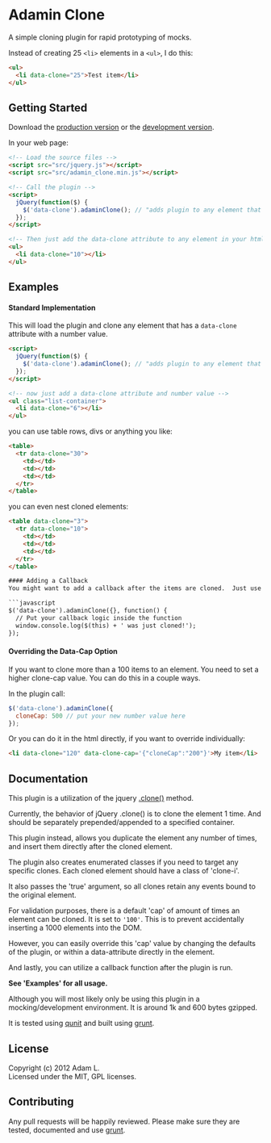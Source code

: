 # Adamin Clone

A simple cloning plugin for rapid prototyping of mocks.

Instead of creating 25 ```<li>``` elements in a ```<ul>```, I do this:

```html
<ul>
  <li data-clone="25">Test item</li>
</ul>
```


## Getting Started
Download the [production version][min] or the [development version][max].

[min]: https://raw.github.com/pensive612/Adamin-Clone/master/dist/adamin_clone.min.js
[max]: https://raw.github.com/pensive612/Adamin-Clone/master/dist/adamin_clone.js

In your web page:

```html
<!-- Load the source files -->
<script src="src/jquery.js"></script>
<script src="src/adamin_clone.min.js"></script>

<!-- Call the plugin -->
<script>
  jQuery(function($) {
    $('data-clone').adaminClone(); // "adds plugin to any element that has data-clone attribute"
  });
</script>

<!-- Then just add the data-clone attribute to any element in your html to clone it -->
<ul>
  <li data-clone="10"></li>
</ul>
```

## Examples
#### Standard Implementation
This will load the plugin and clone any element that has a ```data-clone``` attribute with a number value.

```html
<script>
  jQuery(function($) {
    $('data-clone').adaminClone(); // "adds plugin to any element that has data-clone attribute"
  });
</script>

<!-- now just add a data-clone attribute and number value -->
<ul class="list-container">
  <li data-clone="6"></li>
</ul>
```

you can use table rows, divs or anything you like:
```html
<table>
  <tr data-clone="30">
    <td></td>
    <td></td>
    <td></td>
  </tr>
</table>
```

you can even nest cloned elements:
```html
<table data-clone="3">
  <tr data-clone="10">
    <td></td>
    <td></td>
    <td></td>
  </tr>
</table>

#### Adding a Callback
You might want to add a callback after the items are cloned.  Just use the standard convention:

```javascript
$('data-clone').adaminClone({}, function() {
  // Put your callback logic inside the function
  window.console.log($(this) + ' was just cloned!');
});
```

#### Overriding the Data-Cap Option
If you want to clone more than a 100 items to an element.  You need to set a higher clone-cap value.  You can do this in a couple ways.

In the plugin call:
```javascript
$('data-clone').adaminClone({
  cloneCap: 500 // put your new number value here
});
```

Or you can do it in the html directly, if you want to override individually:
```html
<li data-clone="120" data-clone-cap='{"cloneCap":"200"}'>My item</li>
```

## Documentation
This plugin is a utilization of the jquery [.clone()](http://api.jquery.com/clone/) method.  

Currently, the behavior of jQuery .clone() is to clone the element 1 time.  And should be separately prepended/appended to a specified container.

This plugin instead, allows you duplicate the element any number of times, and insert them directly after the cloned element.

The plugin also creates enumerated classes if you need to target any specific clones.  Each cloned element should have a class of 'clone-i'. 

It also passes the 'true' argument, so all clones retain any events bound to the original element.

For validation purposes, there is a default 'cap' of amount of times an element can be cloned.  It is set to ```'100'```. This is to prevent accidentally inserting a 1000 elements into the DOM.

However, you can easily override this 'cap' value by changing the defaults of the plugin, or within a data-attribute directly in the element.  

And lastly, you can utilize a callback function after the plugin is run.  

**See 'Examples' for all usage.**

Although you will most likely only be using this plugin in a mocking/development environment.  It is around 1k and 600 bytes gzipped.

It is tested using [qunit](http://qunitjs.com/) and built using [grunt](https://github.com/cowboy/grunt).

## License
Copyright (c) 2012 Adam L.  
Licensed under the MIT, GPL licenses.

## Contributing
Any pull requests will be happily reviewed.  Please make sure they are tested, documented and use [grunt](https://github.com/cowboy/grunt).